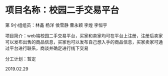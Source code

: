 项目名称：校园二手交易平台
==============

第 9小组组员：林鑫 杨洋 侯雪静 曹永颖 李煌 李恒宇

项目简介：web端校园二手交易平台，买家和卖家均可在平台上注册，注册后卖家可以发布出售的商品信息，买家也可以发布自己想入手的商品信息，买家卖家可通过平台进行联系，商谈并确定进行线下交易

分工计划：暂定


2019.02.29
